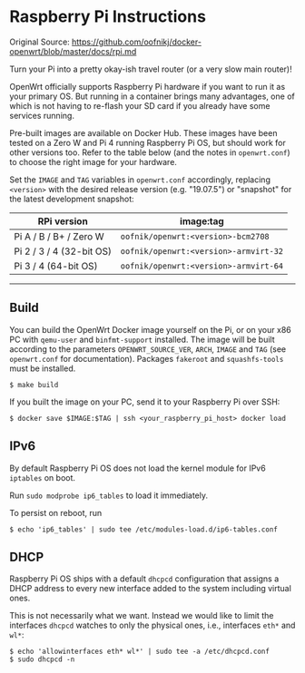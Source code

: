 # Raspberry Pi Instructions
Original Source: https://github.com/oofnikj/docker-openwrt/blob/master/docs/rpi.md

Turn your Pi into a pretty okay-ish travel router (or a very slow main router)!

OpenWrt officially supports Raspberry Pi hardware if you want to run it as your primary OS. But running in a container brings many advantages, one of which is not having to re-flash your SD card if you already have some services running.

Pre-built images are available on Docker Hub. These images have been tested on a Zero W and Pi 4 running Raspberry Pi OS, but should work for other versions too. Refer to the table below (and the notes in `openwrt.conf`) to choose the right image for your hardware.

Set the `IMAGE` and `TAG` variables in `openwrt.conf` accordingly, replacing `<version>` with the desired release version (e.g. "19.07.5") or "snapshot" for the latest development snapshot:

| RPi version              | image:tag                             |
|--------------------------|---------------------------------------|
| Pi A / B / B+ / Zero W   | `oofnik/openwrt:<version>-bcm2708`    |
| Pi 2 / 3 / 4 (32-bit OS) | `oofnik/openwrt:<version>-armvirt-32` |
| Pi 3 / 4 (64-bit OS)     | `oofnik/openwrt:<version>-armvirt-64` |


---
## Build 
You can build the OpenWrt Docker image yourself on the Pi, or on your x86 PC with `qemu-user` and `binfmt-support` installed. The image will be built according to the parameters `OPENWRT_SOURCE_VER`, `ARCH`, `IMAGE` and `TAG` (see `openwrt.conf` for documentation). Packages `fakeroot` and `squashfs-tools` must be installed.

```shell
$ make build
```

If you built the image on your PC, send it to your Raspberry Pi over SSH:
```
$ docker save $IMAGE:$TAG | ssh <your_raspberry_pi_host> docker load
```

## IPv6
By default Raspberry Pi OS does not load the kernel module for IPv6 `iptables` on boot.

Run `sudo modprobe ip6_tables` to load it immediately.

To persist on reboot, run

    $ echo 'ip6_tables' | sudo tee /etc/modules-load.d/ip6-tables.conf

## DHCP
Raspberry Pi OS ships with a default `dhcpcd` configuration that assigns a DHCP address to every new interface added to the system including virtual ones.

This is not necessarily what we want. Instead we would like to limit the interfaces `dhcpcd` watches to only the physical ones, i.e., interfaces `eth*` and `wl*`:

```
$ echo 'allowinterfaces eth* wl*' | sudo tee -a /etc/dhcpcd.conf
$ sudo dhcpcd -n
```